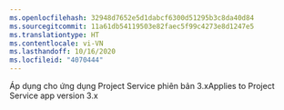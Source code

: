 ```yaml
---
ms.openlocfilehash: 32948d7652e5d1dabcf6300d51295b3c8da40d84
ms.sourcegitcommit: 11a61db54119503e82faec5f99c4273e8d1247e5
ms.translationtype: HT
ms.contentlocale: vi-VN
ms.lasthandoff: 10/16/2020
ms.locfileid: "4070444"
---
```

<span data-ttu-id="0639d-101">Áp dụng cho ứng dụng Project Service phiên bản 3.x</span><span class="sxs-lookup"><span data-stu-id="0639d-101">Applies to Project Service app version 3.x</span></span>
